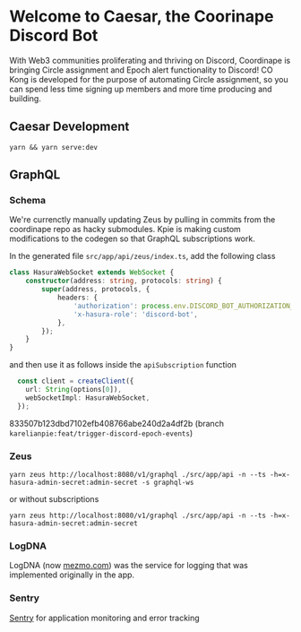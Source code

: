 # Welcome to Caesar, the Coorinape Discord Bot

With Web3 communities proliferating and thriving on Discord, Coordinape is
bringing Circle assignment and Epoch alert functionality to Discord! CO Kong
is developed for the purpose of automating Circle assignment, so you can
spend less time signing up members and more time producing and building.

## Caesar Development

```
yarn && yarn serve:dev
```

## GraphQL

### Schema

We're currenctly manually updating Zeus by pulling in commits from the
coordinape repo as hacky submodules. Kpie is making custom modifications
to the codegen so that GraphQL subscriptions work.

In the generated file `src/app/api/zeus/index.ts`, add the following class

```typescript
class HasuraWebSocket extends WebSocket {
	constructor(address: string, protocols: string) {
		super(address, protocols, {
			headers: {
				'authorization': process.env.DISCORD_BOT_AUTHORIZATION_HEADER || 'no_secret',
				'x-hasura-role': 'discord-bot',
			},
		});
	}
}
```

and then use it as follows inside the `apiSubscription` function

```typescript
  const client = createClient({
    url: String(options[0]),
    webSocketImpl: HasuraWebSocket,
  });
```

833507b123dbd7102efb408766abe240d2a4df2b (branch `karelianpie:feat/trigger-discord-epoch-events`)

### Zeus

`yarn zeus http://localhost:8080/v1/graphql ./src/app/api -n --ts -h=x-hasura-admin-secret:admin-secret -s graphql-ws`

or without subscriptions

`yarn zeus http://localhost:8080/v1/graphql ./src/app/api -n --ts -h=x-hasura-admin-secret:admin-secret`

### LogDNA

LogDNA (now [mezmo.com](https://www.mezmo.com/)) was the service for logging that was implemented originally in the app.

### Sentry

[Sentry](https://sentry.io/) for application monitoring and error tracking
